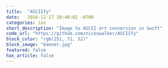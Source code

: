 ```yaml
---
title:  "ASCIIfy"
date:   2016-12-17 10:48:02 -0700
categories: ios
short_description: "Image to ASCII art conversion in Swift"
code_url: "https://github.com/nickswalker/ASCIIfy"
block_color: "rgb(251, 71, 52)"
block_image: "banner.jpg"
featured: false
has_article: false
---
```

